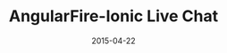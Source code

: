 ---
layout: post
title: AngularFire-Ionic Live Chat
date: 2015-04-22
duration: 2015.02 - 2015.03
image: /images/projects/livechat.jpg
description: This project is a HTML5 hybrid mobile app of live chatting for both mobile and web platforms. It's originally designed for testing the real-time feature of Firebase and the performance of Ionic on mobile plateforms.
link: https://github.com/crabcanon/angularfire-ionic-chat
categories: [project]
tags: [Project, Angularjs, Firebase, Ionic]
---